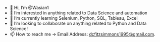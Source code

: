 - 👋 Hi, I’m @Wasian1
- 👀 I’m interested in anything related to Data Science and automation
- 🌱 I’m currently learning Selenium, Python, SQL, Tableau, Excel
- 💞️ I’m looking to collaborate on anything related to Python and Data Science!
- 📫 How to reach me -> Email Address: dcfitzsimmons1995@gmail.com.

<!---
Wasian1/Wasian1 is a ✨ special ✨ repository because its `README.md` (this file) appears on your GitHub profile.
You can click the Preview link to take a look at your changes.
--->
